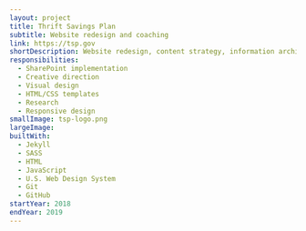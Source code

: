 ```yaml
---
layout: project
title: Thrift Savings Plan
subtitle: Website redesign and coaching
link: https://tsp.gov
shortDescription: Website redesign, content strategy, information architecture, development
responsibilities:
  - SharePoint implementation
  - Creative direction
  - Visual design
  - HTML/CSS templates
  - Research
  - Responsive design
smallImage: tsp-logo.png
largeImage:
builtWith:
  - Jekyll
  - SASS
  - HTML
  - JavaScript
  - U.S. Web Design System
  - Git
  - GitHub
startYear: 2018
endYear: 2019
---
```

